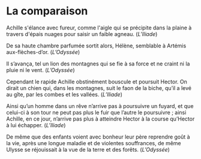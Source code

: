 # La comparaison

Achille s'élance avec fureur, comme l'aigle qui se précipite dans la plaine à travers d'épais nuages pour saisir un faible agneau. (*L’Iliade*)

De sa haute chambre parfumée sortit alors, Hélène, semblable à Artémis aux-flèches-d’or. (*L’Odyssée*)

Il s’avança, tel un lion des montagnes qui se fie à sa force et ne craint ni la pluie ni le vent. (*L’Odyssée*)

Cependant le rapide Achille obstinément bouscule et poursuit Hector. On dirait un chien qui, dans les montagnes, suit le faon de la biche, qu’il a levé au gîte, par les combes et les vallées. (*L’Iliade*)

Ainsi qu’un homme dans un rêve n’arrive pas à poursuivre un fuyard, et que celui-ci à son tour ne peut pas plus le fuir que l’autre le poursuivre ; ainsi Achille, en ce jour, n’arrive pas plus à atteindre Hector à la course qu’Hector à lui échapper. (*L’Iliade*)

De même que des enfants voient avec bonheur leur père reprendre goût à la vie, après une longue maladie et de violentes souffrances, de même Ulysse se réjouissait à la vue de la terre et des forêts. (*L’Odyssée*)
